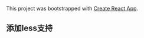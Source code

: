 This project was bootstrapped with [Create React App](https://github.com/facebook/create-react-app).

## 添加less支持
